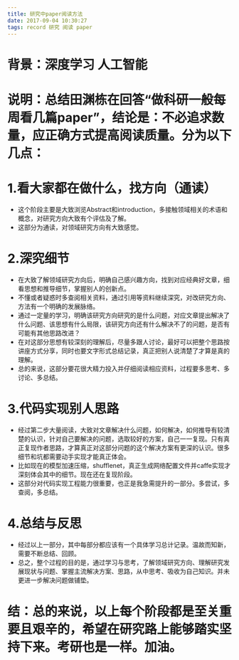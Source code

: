 ```yaml
---
title: 研究中paper阅读方法
date: 2017-09-04 10:30:27
tags: record 研究 阅读 paper
---
```


# 背景：深度学习 人工智能
# 说明：总结田渊栋在回答“做科研一般每周看几篇paper”，结论是：不必追求数量，应正确方式提高阅读质量。分为以下几点：
# 1.看大家都在做什么，找方向（通读）
- 这个阶段主要是大致浏览Abstract和introduction，多接触领域相关的术语和概念，对研究方向大致有个评估及了解。
- 这部分为通读，对领域研究方向有大致感觉。
# 2.深究细节
- 在大致了解领域研究方向后，明确自己感兴趣方向，找到对应经典好文章，细看思想和推导细节，掌握别人的创新点。
- 不懂或者疑惑时多查阅相关资料，通过引用等资料继续深究，对改研究方向、方法有一个明确的发展脉络。
- 通过一定量的学习，明确该研究方向研究的是什么问题，对应文章提出解决了什么问题、该思想有什么局限，该研究方向还有什么解决不了的问题，是否有可能有其他思路改进？
- 在对这部分思想有较深刻的理解后，尽量多跟人讨论，最好可以把整个思路按讲座方式分享，同时也要文字形式总结记录，真正把别人说清楚了才算是真的理解。
- 总的来说，这部分要花很大精力投入并仔细阅读相应资料，过程要多思考、多讨论、多总结。
# 3.代码实现别人思路
- 经过第二步大量阅读，大致对文章解决什么问题，如何解决，如何推导有较清楚的认识，针对自己要解决的问题，选取较好的方案，自己一一复现。只有真正复现作者思路，才算真正对这部分问题的这个解决方案有更深的认识。很多细节和坑都需要动手实现才能真正体会。
- 比如现在的模型加速压缩，shufflenet，真正生成网络配置文件并caffe实现才深刻体会其中的细节。现在还在复现阶段。
- 这部分对代码实现工程能力很重要，也正是我急需提升的一部分。多尝试，多查阅，多总结。
# 4.总结与反思
- 经过以上一部分，其中每部分都应该有一个具体学习总计记录。温故而知新，需要不断总结、回顾。
- 总之，整个过程的目的是，通过学习与思考，了解领域研究方向、理解研究发展现状与问题、掌握主流解决方案、思路，从中思考、吸收为自己知识。并未更进一步解决问题做铺垫。
# 结：总的来说，以上每个阶段都是至关重要且艰辛的，希望在研究路上能够踏实坚持下来。考研也是一样。加油。